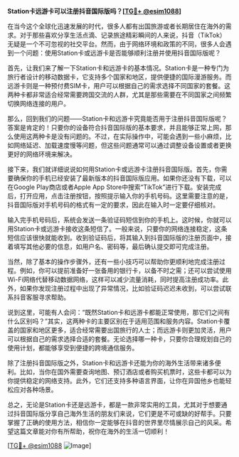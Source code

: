 **Station卡远游卡可以注册抖音国际版吗？[[TG💪+ @esim1088](https://t.me/s/esim1088)]**

在当今这个全球化迅速发展的时代，很多人都有出国旅游或者长期居住在海外的需求。对于那些喜欢分享生活点滴、记录旅途精彩瞬间的人来说，抖音（TikTok）无疑是一个不可忽视的社交平台。然而，由于网络环境和政策的不同，很多人会遇到一个问题：使用Station卡或远游卡是否能够顺利注册并使用抖音国际版呢？

首先，让我们来了解一下Station卡和远游卡的基本情况。Station卡是一种专门为旅行者设计的移动数据卡，它支持多个国家和地区，提供便捷的国际漫游服务。而远游卡则是一种预付费SIM卡，用户可以根据自己的需求选择不同国家的套餐。这两种卡都非常适合经常需要跨国交流的人群，尤其是那些需要在不同国家之间频繁切换网络连接的用户。

那么，回到我们的问题——Station卡和远游卡究竟能否用于注册抖音国际版呢？答案是肯定的！只要你的设备符合抖音国际版的基本要求，并且能够正常上网，那么使用这两种卡是没有问题的。不过，在实际操作中，可能会遇到一些小麻烦，比如网络延迟、加载速度慢等问题，但这些问题通常可以通过调整设备设置或者更换更好的网络环境来解决。

接下来，我们就详细说说如何用Station卡或远游卡注册抖音国际版。首先，你需要确保你的手机已经安装了最新版本的抖音国际版应用。如果你还没有下载，可以在Google Play商店或者Apple App Store中搜索“TikTok”进行下载。安装完成后，打开应用，点击注册按钮，按照提示输入你的手机号码。这里需要注意的是，抖音国际版对手机号码的格式有一定的要求，因此在输入时一定要仔细核对。

输入完手机号码后，系统会发送一条验证码短信到你的手机上。这时候，你就可以用Station卡或远游卡接收这条短信了。一般来说，只要你的网络连接稳定，这条短信应该很快就能收到。收到验证码后，将其输入到抖音国际版的注册页面中，接着填写其他必要的信息，如用户名、密码等，最后确认提交即可完成注册。

当然，除了基本的操作步骤外，还有一些小技巧可以帮助你更顺利地完成注册过程。例如，你可以提前准备好一张备用的银行卡，以备不时之需；还可以尝试使用Wi-Fi网络代替移动数据网络，这样可以减少流量消耗，同时提高注册成功率。此外，如果你发现注册过程中出现了异常情况，比如验证码迟迟未收到，可以尝试联系抖音客服寻求帮助。

说到这里，可能有人会问：“既然Station卡和远游卡都能正常使用，那它们之间有什么区别吗？”其实，这两种卡的主要区别在于适用范围和服务内容。Station卡覆盖的国家和地区更多，适合经常需要出国旅行的人士；而远游卡则更加灵活，用户可以根据自己的需求选择合适的套餐。无论选择哪一种卡，只要你合理规划自己的使用计划，都能够享受到便捷的跨境通信服务。

除了注册抖音国际版之外，Station卡和远游卡还能为你的海外生活带来诸多便利。比如，当你在国外需要查询地图、预订酒店或者购买机票时，这些卡都可以为你提供稳定的网络支持。此外，它们还支持多种语言界面，让你在异国他乡也能轻松应对各种场景。

总之，无论是Station卡还是远游卡，都是一款非常实用的工具，尤其对于想要通过抖音国际版分享自己海外生活的朋友们来说，它们更是不可或缺的好帮手。只要掌握了正确的使用方法，相信你一定能够在抖音的世界里尽情展示自己的风采。希望这篇文章能对你有所帮助，祝你在海外的生活一切顺利！

[[TG💪+ @esim1088](https://t.me/s/esim1088) ![Image](https://i.postimg.cc/4NQfJmqS/Snipaste-2025-05-13-00-14-12.png)]